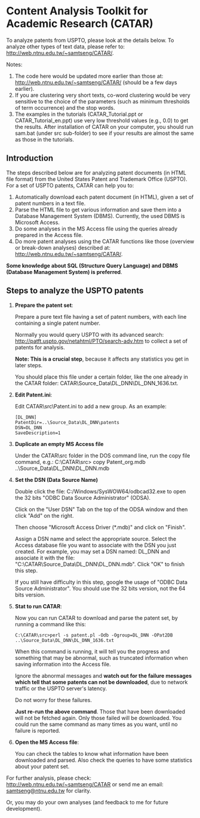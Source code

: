 # Content Analysis Toolkit for Academic Research (CATAR)
To analyze patents from USPTO, please look at the details below.
To analyze other types of text data, please refer to: 
http://web.ntnu.edu.tw/~samtseng/CATAR/.

Notes:
1. The code here would be updated more earlier than those at: http://web.ntnu.edu.tw/~samtseng/CATAR/ (should be a few days earlier).
2. If you are clustering very short texts, co-word clustering would be very sensitive to the choice of the parameters (such as minimum thresholds of term occurrence) and the stop words.
3. The examples in the tutorials (CATAR_Tutorial.ppt or CATAR_Tutorial_en.ppt) use very low threshold values (e.g., 0.0) to get the results. After installation of CATAR on your computer, you should run sam.bat (under src sub-folder) to see if your results are almost the same as those in the tutorials.

## Introduction
The steps described below are for analyzing patent documents (in HTML file format) from the United States Patent and Trademark Office (USPTO). For a set of USPTO patents, CATAR can help you to:

1. Automatically download each patent document (in HTML), given a set of patent numbers in a text file.
2. Parse the HTML file to get various information and save them into a Database Management System (DBMS). Currently, the used DBMS is Microsoft Access.
3. Do some analyses in the MS Access file using the queries already prepared in the Access file.
4. Do more patent analyses using the CATAR functions like those (overview or break-down analyses) described at: http://web.ntnu.edu.tw/~samtseng/CATAR/.

**Some knowledge about SQL (Structure Query Language) and DBMS (Database Management System) is preferred**.


## Steps to analyze the USPTO patents
1. **Prepare the patent set**:

    Prepare a pure text file having a set of patent numbers, with each line containing a single patent number. 

    Normally you would query USPTO with its advanced search: http://patft.uspto.gov/netahtml/PTO/search-adv.htm to collect a set of patents for analysis. 

    **Note: This is a crucial step**, because it affects any statistics you get in later steps. 

    You should place this file under a certain folder, like the one already in the CATAR folder: CATAR\Source_Data\DL_DNN\DL_DNN_1636.txt.

2. **Edit Patent.ini**:

    Edit CATAR\src\Patent.ini to add a new group. As an example:
    ```
    [DL_DNN]
    PatentDir=..\Source_Data\DL_DNN\patents
    DSN=DL_DNN
    SaveDescription=1
    ```

3. **Duplicate an empty MS Access file**

    Under the CATAR\src folder in the DOS command line, run the copy file command, e.g.:
    C:\CATAR\src> copy Patent_org.mdb ..\Source_Data\DL_DNN\DL_DNN.mdb


4. **Set the DSN (Data Source Name)**

    Double click the file: C:/Windows/SysWOW64/odbcad32.exe to open the 32 bits "ODBC Data Source Administrator" (ODSA).

    Click on the "User DSN" Tab on the top of the ODSA window and then click "Add" on the right. 

    Then choose "Microsoft Access Driver (*.mdb)" and click on "Finish".

    Assign a DSN name and select the appropriate source. Select the Access database file you want to associate with the DSN you just created. For example, you may set a DSN named: DL_DNN and associate it with the file: "C:\CATAR\Source_Data\DL_DNN\DL_DNN.mdb". Click "OK" to finish this step.

    If you still have difficulty in this step, google the usage of "ODBC Data Source Administrator". You should use the 32 bits version, not the 64 bits version.

5. **Stat to run CATAR**:

    Now you can run CATAR to download and parse the patent set, by running a command like this:
    ```
    C:\CATAR\src>perl -s patent.pl -Odb -Ogroup=DL_DNN -OPat2DB ..\Source_Data\DL_DNN\DL_DNN_1636.txt
    ```

    When this command is running, it will tell you the progress and something that may be abnormal, such as truncated information when saving information into the Access file. 

    Ignore the abnormal messages and **watch out for the failure messages which tell that some patents can not be downloaded**, due to network traffic or the USPTO server's latency. 

    Do not worry for these failures. 

    **Just re-run the above command**. Those that have been downloaded will not be fetched again. Only those failed will be downloaded. You could run the same command as many times as you want, until no failure is reported.

6. **Open the MS Access file**:

    You can check the tables to know what information have been downloaded and parsed. Also check the queries to have some statistics about your patent set.


For further analysis, please check: http://web.ntnu.edu.tw/~samtseng/CATAR or send me an email: samtseng@ntnu.edu.tw for clarity.

Or, you may do your own analyses (and feedback to me for future development).
